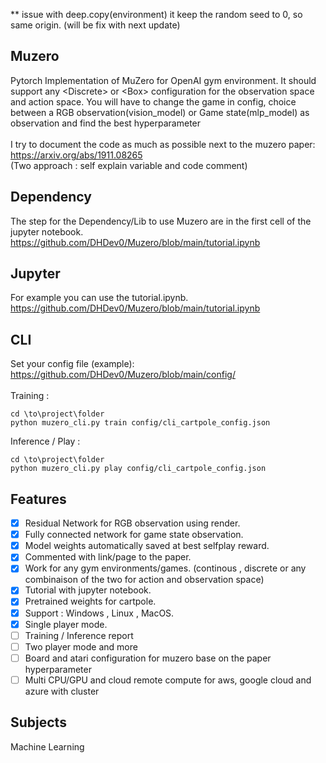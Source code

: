 ** issue with deep.copy(environment) it keep the random seed to 0, so same origin. (will be fix with next update)

## Muzero

Pytorch Implementation of MuZero for OpenAI gym environment. It should support any &lt;Discrete> or &lt;Box> configuration for the observation space and action space. You will have to change the game in config, choice between a RGB observation(vision_model) or Game state(mlp_model) as observation and find the best hyperparameter <br />
<br />
I try to document the code as much as possible next to the muzero paper: https://arxiv.org/abs/1911.08265 <br />
(Two approach : self explain variable and code comment)
<br />
## Dependency

The step for the Dependency/Lib to use Muzero are in the first cell of the jupyter notebook.<br />
https://github.com/DHDev0/Muzero/blob/main/tutorial.ipynb

## Jupyter

For example you can use the tutorial.ipynb.
https://github.com/DHDev0/Muzero/blob/main/tutorial.ipynb <br />

## CLI

Set your config file (example): https://github.com/DHDev0/Muzero/blob/main/config/<br />
<br />
Training : <br />
```
cd \to\project\folder
python muzero_cli.py train config/cli_cartpole_config.json
```

Inference / Play :<br />
```
cd \to\project\folder
python muzero_cli.py play config/cli_cartpole_config.json
```

## Features

* [x] Residual Network for RGB observation using render.
* [x] Fully connected network for game state observation.
* [x] Model weights automatically saved at best selfplay reward.
* [x] Commented with link/page to the paper.
* [x] Work for any gym environments/games. (continous , discrete or any combinaison of the two for action and observation space)
* [x] Tutorial with jupyter notebook.
* [x] Pretrained weights for cartpole.
* [x] Support : Windows , Linux , MacOS.
* [x] Single player mode.
* [ ] Training / Inference report
* [ ] Two player mode and more
* [ ] Board and atari configuration for muzero base on the paper hyperparameter<br />
* [ ] Multi CPU/GPU and cloud remote compute for aws, google cloud and azure with cluster<br />

## Subjects

Machine Learning
